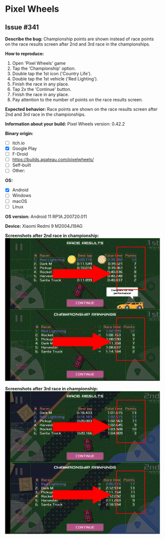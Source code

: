 # Pixel Wheels

## Issue #341

**Describe the bug:** Championship points are shown instead of race points on the race results screen after 2nd and 3rd race in the championships.

**How to reproduce:**

1. Open 'Pixel Wheels' game
2. Tap the 'Championship' option.
3. Double tap the 1st icon ('Country Life').
4. Double tap the 1st vehicle ('Red Lighting').
5. Finish the race in any place.
6. Tap 2x the 'Continue' button.
7. Finish the race in any place.
8. Pay attention to the number of points on the race results screen.

**Expected behavior:** Race points are shown on the race results screen after 2nd and 3rd race in the championships.

**Information about your build:** Pixel Wheels version: 0.42.2

**Binary origin:**

- [ ] itch.io
- [x] Google Play
- [ ] F-Droid
- [ ] https://builds.agateau.com/pixelwheels/
- [ ] Self-built
- [ ] Other:

**OS:**

- [x] Android
- [ ] Windows
- [ ] macOS
- [ ] Linux

**OS version:** Android 11 RP1A.200720.011

**Device:** Xiaomi Redmi 9 M2004J19AG

**Screenshots after 2nd race in championship:**
![341a](/Pixel_Wheels/files/341a.jpg)

**Screenshots after 3rd race in championship:**
![341b](/Pixel_Wheels/files/341b.jpg)
